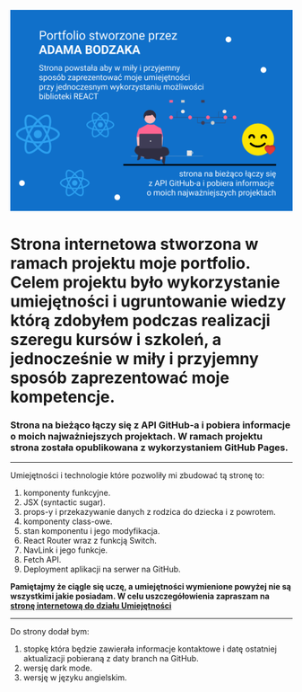 ![image](image.svg)

# Strona internetowa stworzona w ramach projektu moje portfolio. Celem projektu było wykorzystanie umiejętności i ugruntowanie wiedzy którą zdobyłem podczas realizacji szeregu kursów i szkoleń, a jednocześnie w miły i przyjemny sposób zaprezentować moje kompetencje.

### Strona na bieżąco łączy się z API GitHub-a i pobiera informacje o moich najważniejszych projektach. W ramach projektu strona została opublikowana z wykorzystaniem GitHub Pages.

***
Umiejętności i technologie które pozwoliły mi zbudować tą stronę to:

1. komponenty funkcyjne.
2. JSX (syntactic sugar).
3. props-y i przekazywanie danych z rodzica do dziecka i z powrotem.
5. komponenty class-owe.
6. stan komponentu i jego modyfikacja.
7. React Router wraz z funkcją Switch.
8. NavLink i jego funkcje.
9. Fetch API.
10. Deployment aplikacji na serwer na GitHub.

**Pamiętajmy że ciągle się uczę, a umiejętności wymienione powyżej nie są wszystkimi jakie posiadam. W celu uszczegółowienia zapraszam na [stronę internetową do działu Umiejętności](https://adambodzak.github.io/)**

***
Do strony dodał bym:
1. stopkę która będzie zawierała informacje kontaktowe i datę ostatniej aktualizacji pobieraną z daty branch na GitHub.
1. wersję dark mode.
2. wersję w języku angielskim.